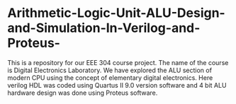 # Arithmetic-Logic-Unit-ALU-Design-and-Simulation-In-Verilog-and-Proteus-
This is a repository for our EEE 304 course project. The name of the course is Digital Electronics Laboratory. We have explored the ALU section of modern CPU using the concept of elementary digital electronics. Here verilog HDL was coded using Quartus II 9.0 version software and 4 bit ALU hardware design was done using Proteus software. 
